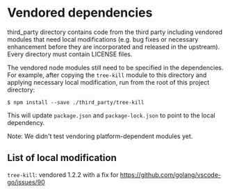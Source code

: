 # Vendored dependencies

third_party directory contains code from the third party including
vendored modules that need local modifications (e.g. bug fixes or
necessary enhancement before they are incorporated and released
in the upstream). Every directory must contain LICENSE files.

The vendored node modules still need to be specified in the dependencies.
For example, after copying the `tree-kill` module to this directory
and applying necessary local modification, run from the root of this
project directory:

```
$ npm install --save ./third_party/tree-kill

```

This will update `package.json` and `package-lock.json` to point to
the local dependency.

Note: We didn't test vendoring platform-dependent modules yet.


## List of local modification

`tree-kill`: vendored 1.2.2 with a fix for https://github.com/golang/vscode-go/issues/90 
